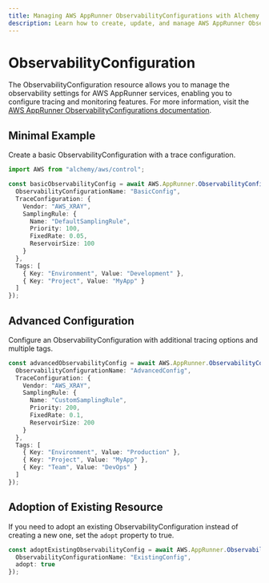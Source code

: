 ```yaml
---
title: Managing AWS AppRunner ObservabilityConfigurations with Alchemy
description: Learn how to create, update, and manage AWS AppRunner ObservabilityConfigurations using Alchemy Cloud Control.
---
```


# ObservabilityConfiguration

The ObservabilityConfiguration resource allows you to manage the observability settings for AWS AppRunner services, enabling you to configure tracing and monitoring features. For more information, visit the [AWS AppRunner ObservabilityConfigurations documentation](https://docs.aws.amazon.com/apprunner/latest/userguide/).

## Minimal Example

Create a basic ObservabilityConfiguration with a trace configuration.

```ts
import AWS from "alchemy/aws/control";

const basicObservabilityConfig = await AWS.AppRunner.ObservabilityConfiguration("basicObservabilityConfig", {
  ObservabilityConfigurationName: "BasicConfig",
  TraceConfiguration: {
    Vendor: "AWS_XRAY",
    SamplingRule: {
      Name: "DefaultSamplingRule",
      Priority: 100,
      FixedRate: 0.05,
      ReservoirSize: 100
    }
  },
  Tags: [
    { Key: "Environment", Value: "Development" },
    { Key: "Project", Value: "MyApp" }
  ]
});
```

## Advanced Configuration

Configure an ObservabilityConfiguration with additional tracing options and multiple tags.

```ts
const advancedObservabilityConfig = await AWS.AppRunner.ObservabilityConfiguration("advancedObservabilityConfig", {
  ObservabilityConfigurationName: "AdvancedConfig",
  TraceConfiguration: {
    Vendor: "AWS_XRAY",
    SamplingRule: {
      Name: "CustomSamplingRule",
      Priority: 200,
      FixedRate: 0.1,
      ReservoirSize: 200
    }
  },
  Tags: [
    { Key: "Environment", Value: "Production" },
    { Key: "Project", Value: "MyApp" },
    { Key: "Team", Value: "DevOps" }
  ]
});
```

## Adoption of Existing Resource

If you need to adopt an existing ObservabilityConfiguration instead of creating a new one, set the `adopt` property to true.

```ts
const adoptExistingObservabilityConfig = await AWS.AppRunner.ObservabilityConfiguration("adoptExistingObservabilityConfig", {
  ObservabilityConfigurationName: "ExistingConfig",
  adopt: true
});
```